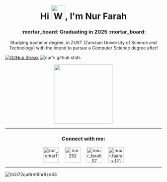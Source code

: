 <h1 align="center">Hi <img src="https://raw.githubusercontent.com/nixin72/nixin72/master/wave.gif" 
         alt="Waving hand animated gif"
         height="45"
         width="45" />, I'm Nur Farah</h1>

<h3 align="center">:mortar_board: Graduating in 2025 :mortar_board:</h3>
<p align="center">
Studying bachelor degree, in ZUST (Zamzam University of Science and Technology) with the intend to pursue a Computer Science degree after! </p>

[![GitHub Streak](https://github-readme-streak-stats.herokuapp.com?user=Nur-farah&theme=blueberry_duo&border_radius=7.2)](https://git.io/streak-stats)
![nur's github stats](https://github-readme-stats.vercel.app/api?username=nur-farah&title_color=66b6d2&icon_color=7cc0d8&text_color=2187ab&bg_color=00000000&show_icons=true&) 
<div align="center">
 <img height="190" src="https://github-readme-stats.vercel.app/api/top-langs/?username=Nur-farah&theme=react&text_color=66b6d2&bg_color=00000000&hide_border=false&include_all_commits=false&count_private=false&layout=compact"> 
</div>
<hr>

<h3 align="center">Connect with me:</h3>
<p align="center">
<a href="https://twitter.com/nur_omar1" target="blank"><img align="center" src="https://img.icons8.com/cute-clipart/64/000000/twitter.png" alt="nur_omar1" height="50" width="50" /></a> &nbsp;&nbsp;&nbsp;
<a href="https://www.linkedin.com/in/nur252/" target="blank"><img align="center" src="https://img.icons8.com/cute-clipart/64/000000/linkedin.png" alt="nur252" height="50" width="50" /></a>&nbsp;&nbsp;&nbsp;&nbsp;
<a href="https://www.instagram.com/nour_farah57/" target="blank"><img align="center" src="https://img.icons8.com/cute-clipart/64/000000/instagram-new.png" alt="nour_farah57" height="50" width="50" /></a>&nbsp;&nbsp;&nbsp;&nbsp;
<a href="https://www.facebook.com/nuur.faarax.121" target="blank"><img align="center" src="https://img.icons8.com/cute-clipart/64/000000/facebook.png" alt="nuur.faarax.121" height="50" width="50" /></a>
</p>

<hr>

![th2i72qu0rnt6hr9zn43](https://user-images.githubusercontent.com/106109563/211138760-6ae7db45-a90a-4403-b45b-b0fcffda183e.jpeg)
